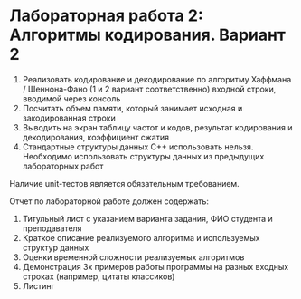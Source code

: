 # Лабораторная работа 2: Алгоритмы кодирования. Вариант 2

1. Реализовать кодирование и декодирование по алгоритму Хаффмана /
Шеннона-Фано (1 и 2 вариант соответственно) входной строки, вводимой
через консоль
2. Посчитать объем памяти, который занимает исходная и закодированная
строки
3. Выводить на экран таблицу частот и кодов, результат кодирования и
декодирования, коэффициент сжатия
4. Стандартные структуры данных C++ использовать нельзя. Необходимо
использовать структуры данных из предыдущих лабораторных работ

Наличие unit-тестов является обязательным требованием.

Отчет по лабораторной работе должен содержать:

1. Титульный лист с указанием варианта задания, ФИО студента и
преподавателя
2. Краткое описание реализуемого алгоритма и используемых структур
данных
3. Оценки временной сложности реализуемых алгоритмов
4. Демонстрация 3х примеров работы программы на разных входных
строках (например, цитаты классиков)
5. Листинг
